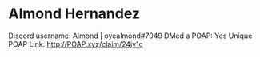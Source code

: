 # Almond Hernandez

Discord username: Almond | oyealmond#7049
DMed a POAP: Yes
Unique POAP Link: http://POAP.xyz/claim/24jv1c